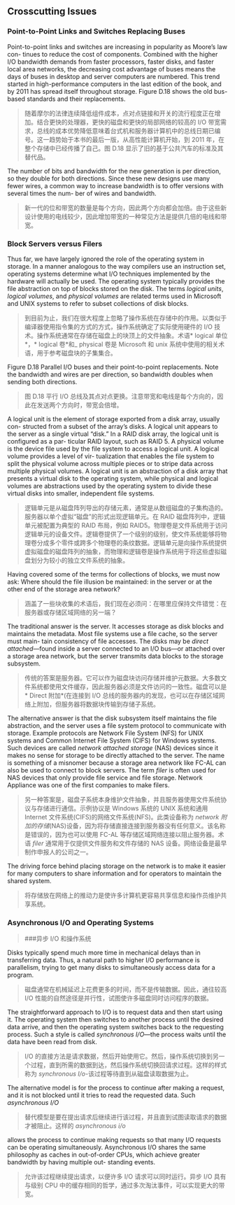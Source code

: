 ## Crosscutting Issues

### Point-to-Point Links and Switches Replacing Buses

Point-to-point links and switches are increasing in popularity as Moore’s law con- tinues to reduce the cost of components. Combined with the higher I/O bandwidth demands from faster processors, faster disks, and faster local area networks, the decreasing cost advantage of buses means the days of buses in desktop and server computers are numbered. This trend started in high-performance computers in the last edition of the book, and by 2011 has spread itself throughout storage. Figure D.18 shows the old bus-based standards and their replacements.

> 随着摩尔的法律连续降低组件成本，点对点链接和开关的流行程度正在增加。结合更快的处理器，更快的磁盘和更快的局部网络的较高的 I/O 带宽需求，总线的成本优势降低意味着台式机和服务器计算机中的总线日期已编号。这一趋势始于本书的最后一版，从高性能计算机开始，到 2011 年，在整个存储中已经传播了自己。图 D.18 显示了旧的基于公共汽车的标准及其替代品。

The number of bits and bandwidth for the new generation is per direction, so they double for both directions. Since these new designs use many fewer wires, a common way to increase bandwidth is to offer versions with several times the num- ber of wires and bandwidth.

> 新一代的位和带宽的数量是每个方向，因此两个方向都会加倍。由于这些新设计使用的电线较少，因此增加带宽的一种常见方法是提供几倍的电线和带宽。

### Block Servers versus Filers

Thus far, we have largely ignored the role of the operating system in storage. In a manner analogous to the way compilers use an instruction set, operating systems determine what I/O techniques implemented by the hardware will actually be used. The operating system typically provides the file abstraction on top of blocks stored on the disk. The terms _logical units_, _logical volumes_, and _physical volumes_ are related terms used in Microsoft and UNIX systems to refer to subset collections of disk blocks.

> 到目前为止，我们在很大程度上忽略了操作系统在存储中的作用。以类似于编译器使用指令集的方式的方式，操作系统确定了实际使用硬件的 I/O 技术。操作系统通常在存储在磁盘上的块顶上的文件抽象。术语* logical 单位*，* logical 卷*和\_ physical 卷是 Microsoft 和 unix 系统中使用的相关术语，用于参考磁盘块的子集集合。

Figure D.18 Parallel I/O buses and their point-to-point replacements. Note the bandwidth and wires are per direction, so bandwidth doubles when sending both directions.

> 图 D.18 平行 I/O 总线及其点对点更换。注意带宽和电线是每个方向的，因此在发送两个方向时，带宽会倍增。

A logical unit is the element of storage exported from a disk array, usually con- structed from a subset of the array’s disks. A logical unit appears to the server as a single virtual “disk.” In a RAID disk array, the logical unit is configured as a par- ticular RAID layout, such as RAID 5. A physical volume is the device file used by the file system to access a logical unit. A logical volume provides a level of vir- tualization that enables the file system to split the physical volume across multiple pieces or to stripe data across multiple physical volumes. A logical unit is an abstraction of a disk array that presents a virtual disk to the operating system, while physical and logical volumes are abstractions used by the operating system to divide these virtual disks into smaller, independent file systems.

> 逻辑单元是从磁盘阵列导出的存储元素，通常是从数组磁盘的子集构造的。服务器以单个虚拟“磁盘”的形式出现逻辑单元。在 RAID 磁盘阵列中，逻辑单元被配置为典型的 RAID 布局，例如 RAID5。物理卷是文件系统用于访问逻辑单元的设备文件。逻辑卷提供了一个级别的级别，使文件系统能够将物理卷分成多个零件或跨多个物理卷的条纹数据。逻辑单元是向操作系统提供虚拟磁盘的磁盘阵列的抽象，而物理和逻辑卷是操作系统用于将这些虚拟磁盘划分为较小的独立文件系统的抽象。

Having covered some of the terms for collections of blocks, we must now ask: Where should the file illusion be maintained: in the server or at the other end of the storage area network?

> 涵盖了一些块收集的术语后，我们现在必须问：在哪里应保持文件错觉：在服务器或存储区域网络的另一端？

The traditional answer is the server. It accesses storage as disk blocks and maintains the metadata. Most file systems use a file cache, so the server must main- tain consistency of file accesses. The disks may be _direct attached_—found inside a server connected to an I/O bus—or attached over a storage area network, but the server transmits data blocks to the storage subsystem.

> 传统的答案是服务器。它可以作为磁盘块访问存储并维护元数据。大多数文件系统都使用文件缓存，因此服务器必须是文件访问的一致性。磁盘可以是* Direct 附加*(在连接到 I/O 总线的服务器内的发现，也可以在存储区域网络上附加，但服务器将数据块传输到存储子系统。

The alternative answer is that the disk subsystem itself maintains the file abstraction, and the server uses a file system protocol to communicate with storage. Example protocols are Network File System (NFS) for UNIX systems and Common Internet File System (CIFS) for Windows systems. Such devices are called _network attached storage_ (NAS) devices since it makes no sense for storage to be directly attached to the server. The name is something of a misnomer because a storage area network like FC-AL can also be used to connect to block servers. The term _filer_ is often used for NAS devices that only provide file service and file storage. Network Appliance was one of the first companies to make filers.

> 另一种答案是，磁盘子系统本身维护文件抽象，并且服务器使用文件系统协议与存储进行通信。示例协议是 Windows 系统的 UNIX 系统和通用 Internet 文件系统(CIFS)的网络文件系统(NFS)。此类设备称为 *network 附加的存储*(NAS)设备，因为将存储直接连接到服务器没有任何意义。该名称是错误的，因为也可以使用 FC-AL 等存储区域网络连接以阻止服务器。术语 *filer* 通常用于仅提供文件服务和文件存储的 NAS 设备。网络设备是最早制作申报人的公司之一。

The driving force behind placing storage on the network is to make it easier for many computers to share information and for operators to maintain the shared system.

> 将存储放在网络上的推动力是使许多计算机更容易共享信息和操作员维护共享系统。

### Asynchronous I/O and Operating Systems

> ###异步 I/O 和操作系统

Disks typically spend much more time in mechanical delays than in transferring data. Thus, a natural path to higher I/O performance is parallelism, trying to get many disks to simultaneously access data for a program.

> 磁盘通常在机械延迟上花费更多的时间，而不是传输数据。因此，通往较高 I/O 性能的自然途径是并行性，试图使许多磁盘同时访问程序的数据。

The straightforward approach to I/O is to request data and then start using it. The operating system then switches to another process until the desired data arrive, and then the operating system switches back to the requesting process. Such a style is called _synchronous I/O_—the process waits until the data have been read from disk.

> I/O 的直接方法是请求数据，然后开始使用它。然后，操作系统切换到另一个过程，直到所需的数据到达，然后操作系统切换回请求过程。这样的样式称为 *synchronous I/o*-该过程等待直到从磁盘读取数据为止。

The alternative model is for the process to continue after making a request, and it is not blocked until it tries to read the requested data. Such _asynchronous I/O_

> 替代模型是要在提出请求后继续进行该过程，并且直到试图读取请求的数据才被阻止。这样的 *asynchronous i/o*

allows the process to continue making requests so that many I/O requests can be operating simultaneously. Asynchronous I/O shares the same philosophy as caches in out-of-order CPUs, which achieve greater bandwidth by having multiple out- standing events.

> 允许该过程继续提出请求，以便许多 I/O 请求可以同时运行。异步 I/O 具有与级别 CPU 中的缓存相同的哲学，通过多次淘汰事件，可以实现更大的带宽。
